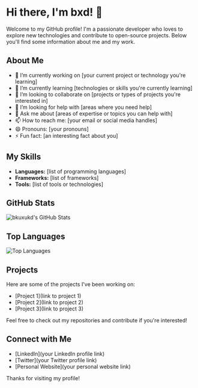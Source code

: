 # Hi there, I'm bxd! 👋

Welcome to my GitHub profile! I'm a passionate developer who loves to explore new technologies and contribute to open-source projects. Below you'll find some information about me and my work.

## About Me

- 🔭 I’m currently working on [your current project or technology you're learning]
- 🌱 I’m currently learning [technologies or skills you're currently learning]
- 👯 I’m looking to collaborate on [projects or types of projects you're interested in]
- 🤔 I’m looking for help with [areas where you need help]
- 💬 Ask me about [areas of expertise or topics you can help with]
- 📫 How to reach me: [your email or social media handles]
- 😄 Pronouns: [your pronouns]
- ⚡ Fun fact: [an interesting fact about you]

## My Skills

- **Languages:** [list of programming languages]
- **Frameworks:** [list of frameworks]
- **Tools:** [list of tools or technologies]

## GitHub Stats

![bkuxukd's GitHub Stats](https://github-readme-stats.vercel.app/api?username=bkuxukd&show_icons=true&theme=radical)

## Top Languages

![Top Languages](https://img2.baidu.com/it/u=1954972523,474021974&fm=253&fmt=auto&app=138&f=JPEG?w=667&h=500)

## Projects

Here are some of the projects I've been working on:

- [Project 1](link to project 1)
- [Project 2](link to project 2)
- [Project 3](link to project 3)

Feel free to check out my repositories and contribute if you're interested!

## Connect with Me

- [LinkedIn](your LinkedIn profile link)
- [Twitter](your Twitter profile link)
- [Personal Website](your personal website link)

Thanks for visiting my profile!
